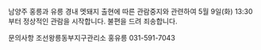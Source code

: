 남양주 홍릉과 유릉 경내 멧돼지 출현에 따른 관람중지와 관련하여 5월 9일(화) 13:30 부터 정상적인 관람을 시작합니다.
불편을 드려 죄송합니다.

문의사항 조선왕릉동부지구관리소 홍유릉 031-591-7043
